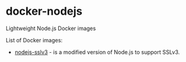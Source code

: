 # docker-nodejs
Lightweight Node.js Docker images

List of Docker images:
- [nodejs-sslv3](https://github.com/Sporesirius/nodejs-sslv3) - is a modified version of Node.js to support SSLv3.